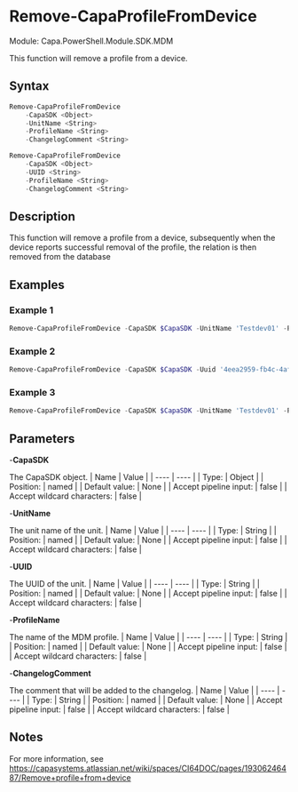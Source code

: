 # Remove-CapaProfileFromDevice
Module: Capa.PowerShell.Module.SDK.MDM

This function will remove a profile from a device.

## Syntax

```powershell
Remove-CapaProfileFromDevice
	-CapaSDK <Object>
	-UnitName <String>
	-ProfileName <String>
	-ChangelogComment <String>
```
```powershell
Remove-CapaProfileFromDevice
	-CapaSDK <Object>
	-UUID <String>
	-ProfileName <String>
	-ChangelogComment <String>
```

## Description

This function will remove a profile from a device, subsequently when the device reports successful removal of the profile, the relation is then removed from the database

## Examples

### Example 1
```powershell
Remove-CapaProfileFromDevice -CapaSDK $CapaSDK -UnitName 'Testdev01' -ProfileName 'Wi-Fi settings'
```
    
### Example 2
```powershell
Remove-CapaProfileFromDevice -CapaSDK $CapaSDK -Uuid '4eea2959-fb4c-4afe-b61f-810cb3019cd6' -ProfileName 'Wi-Fi settings'
```
    
### Example 3
```powershell
Remove-CapaProfileFromDevice -CapaSDK $CapaSDK -UnitName 'Testdev01' -ProfileName 'Wi-Fi settings' -ChangelogComment 'Removing profile from device'
```
    

## Parameters

-**CapaSDK**

The CapaSDK object.
| Name | Value |
| ---- | ---- |
| Type: | Object |
| Position: | named | 
| Default value: | None | 
| Accept pipeline input: | false | 
| Accept wildcard characters: | false | 

-**UnitName**

The unit name of the unit.
| Name | Value |
| ---- | ---- |
| Type: | String |
| Position: | named | 
| Default value: | None | 
| Accept pipeline input: | false | 
| Accept wildcard characters: | false | 

-**UUID**

The UUID of the unit.
| Name | Value |
| ---- | ---- |
| Type: | String |
| Position: | named | 
| Default value: | None | 
| Accept pipeline input: | false | 
| Accept wildcard characters: | false | 

-**ProfileName**

The name of the MDM profile.
| Name | Value |
| ---- | ---- |
| Type: | String |
| Position: | named | 
| Default value: | None | 
| Accept pipeline input: | false | 
| Accept wildcard characters: | false | 

-**ChangelogComment**

The comment that will be added to the changelog.
| Name | Value |
| ---- | ---- |
| Type: | String |
| Position: | named | 
| Default value: | None | 
| Accept pipeline input: | false | 
| Accept wildcard characters: | false | 


## Notes

For more information, see https://capasystems.atlassian.net/wiki/spaces/CI64DOC/pages/19306246487/Remove+profile+from+device
